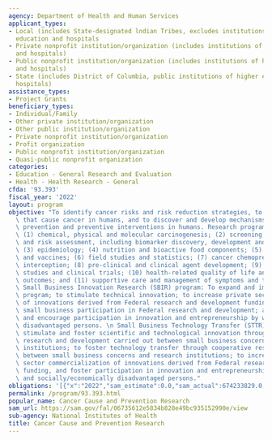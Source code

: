 ```yaml
---
agency: Department of Health and Human Services
applicant_types:
- Local (includes State-designated lndian Tribes, excludes institutions of higher
  education and hospitals
- Private nonprofit institution/organization (includes institutions of higher education
  and hospitals)
- Public nonprofit institution/organization (includes institutions of higher education
  and hospitals)
- State (includes District of Columbia, public institutions of higher education and
  hospitals)
assistance_types:
- Project Grants
beneficiary_types:
- Individual/Family
- Other private institution/organization
- Other public institution/organization
- Private nonprofit institution/organization
- Profit organization
- Public nonprofit institution/organization
- Quasi-public nonprofit organization
categories:
- Education - General Research and Evaluation
- Health - Health Research - General
cfda: '93.393'
fiscal_year: '2022'
layout: program
objective: "To identify cancer risks and risk reduction strategies, to identify factors\
  \ that cause cancer in humans, and to discover and develop mechanisms for cancer\
  \ prevention and preventive interventions in humans. Research programs include:\
  \ (1) chemical, physical and molecular carcinogenesis; (2) screening, early detection\
  \ and risk assessment, including biomarker discovery, development and validation;\
  \ (3) epidemiology; (4) nutrition and bioactive food components; (5) immunology\
  \ and vaccines; (6) field studies and statistics; (7) cancer chemoprevention and\
  \ interception; (8) pre-clinical and clinical agent development; (9) organ site\
  \ studies and clinical trials; (10) health-related quality of life and patient-centered\
  \ outcomes; and (11) supportive care and management of symptoms and toxicities.\
  \ Small Business Innovation Research (SBIR) program: To expand and improve the SBIR\
  \ program; to stimulate technical innovation; to increase private sector commercialization\
  \ of innovations derived from Federal research and development funding; to increase\
  \ small business participation in Federal research and development; and to foster\
  \ and encourage participation in innovation and entrepreneurship by women and socially/economically\
  \ disadvantaged persons. \n Small Business Technology Transfer (STTR) program: To\
  \ stimulate and foster scientific and technological innovation through cooperative\
  \ research and development carried out between small business concerns and research\
  \ institutions; to foster technology transfer through cooperative research and development\
  \ between small business concerns and research institutions; to increase private\
  \ sector commercialization of innovations derived from Federal research and development\
  \ funding, and foster participation in innovation and entrepreneurship by women\
  \ and socially/economically disadvantaged persons."
obligations: '[{"x":"2022","sam_estimate":0.0,"sam_actual":674233829.0,"usa_spending_actual":721893273.09},{"x":"2023","sam_estimate":743548546.0,"sam_actual":0.0,"usa_spending_actual":492065809.46},{"x":"2024","sam_estimate":780592352.0,"sam_actual":0.0,"usa_spending_actual":0.0}]'
permalink: /program/93.393.html
popular_name: Cancer Cause and Prevention Research
sam_url: https://sam.gov/fal/06735612e5834b828e49bc935152990e/view
sub-agency: National Institutes of Health
title: Cancer Cause and Prevention Research
---
```

